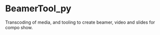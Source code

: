 # BeamerTool_py
Transcoding of media, and tooling to create beamer, video and slides for compo show. 

